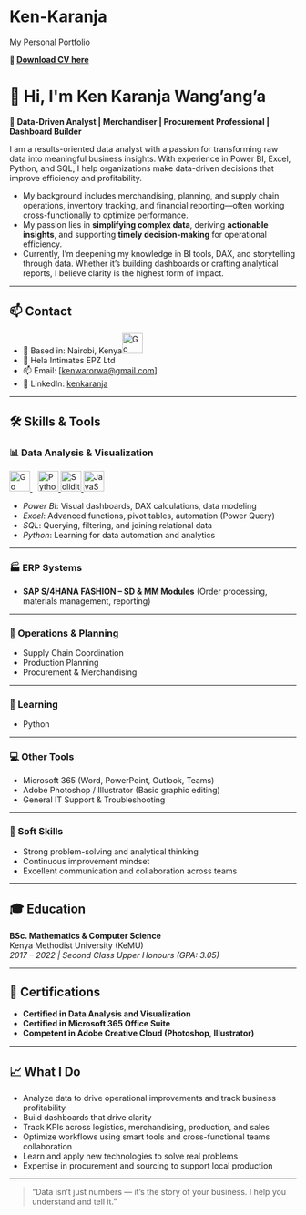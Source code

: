 # Ken-Karanja
My Personal Portfolio

 **📁 [Download CV here](Karanja-CV-06-aug-25.docx)**

# 👋 Hi, I'm Ken Karanja Wang’ang’a

🎯 **Data-Driven Analyst | Merchandiser | Procurement Professional | Dashboard Builder**

I am a results-oriented data analyst with a passion for transforming raw data into meaningful business insights. With experience in Power BI, Excel, Python, and SQL, I help organizations make data-driven decisions that improve efficiency and profitability.

- My background includes merchandising, planning, and supply chain operations, inventory tracking, and financial reporting—often working cross-functionally to optimize   performance.
- My passion lies in **simplifying complex data**, deriving **actionable insights**, and supporting **timely decision-making** for operational efficiency.
- Currently, I’m deepening my knowledge in BI tools, DAX, and storytelling through data. Whether it’s building dashboards or crafting analytical reports, I believe clarity is  the highest form of impact.

---

## 📫 Contact

- 📍  Based in: Nairobi, Kenya<img src="https://hatscripts.github.io/circle-flags/flags/ke.svg" width="36" height="36" alt="Go"/>
- 🏢 Hela Intimates EPZ Ltd
- 📫 Email: [kenwarorwa@gmail.com]
- 💼 LinkedIn: [kenkaranja](www.linkedin.com/in/ken-karanja-864108105)


---
## 🛠️ Skills & Tools

### 📊 Data Analysis & Visualization
<p align="left">
<a href="https://app.powerbi.com/" target="_blank" rel="noreferrer" style="margin-right: 10px">
<img src="https://github.com/microsoft/PowerBI-Icons/blob/main/SVG/Power-BI.svg" width="36" height="36" alt="Go"/>
</a>
<a href="https://www.microsoft.com/" target="_blank" rel="noreferrer">
<img src="https://github.com/sempostma/office365-icons/blob/master/svg/excel.svg" width="36" height="36" alt="Python"/>
</a>
<a href="https://python.org/" target="_blank" rel="noreferrer">
<img src="https://github.com/danielcranney/profileme-dev/blob/main/public/icons/skills/python.svg" width="36" height="36" alt="Solidity"/>
</a>
<a href="https://www.mysql.com/" target="_blank" rel="noreferrer">
<img src="https://www.svgrepo.com/show/303229/microsoft-sql-server-logo.svg" width="36" height="36" alt="JavaScript"/>
</a>
</p>

- *Power BI*: Visual dashboards, DAX calculations, data modeling  
- *Excel*: Advanced functions, pivot tables, automation (Power Query)  
- *SQL*: Querying, filtering, and joining relational data  
- *Python*: Learning for data automation and analytics

---

### 🏭 ERP Systems  
- **SAP S/4HANA FASHION – SD & MM Modules** (Order processing, materials management, reporting)

---

### 🔄 Operations & Planning  
- Supply Chain Coordination  
- Production Planning  
- Procurement & Merchandising  

---

### 🧠 Learning
- Python

---

### 💻 Other Tools  
- Microsoft 365 (Word, PowerPoint, Outlook, Teams)  
- Adobe Photoshop / Illustrator (Basic graphic editing)  
- General IT Support & Troubleshooting  

---

### 🤝 Soft Skills  
- Strong problem-solving and analytical thinking  
- Continuous improvement mindset  
- Excellent communication and collaboration across teams  

---

## 🎓 Education

**BSc. Mathematics & Computer Science**  
Kenya Methodist University (KeMU)  
*2017 – 2022 | Second Class Upper Honours (GPA: 3.05)*

---

## 📜 Certifications

- **Certified in Data Analysis and Visualization**
- **Certified in Microsoft 365 Office Suite**
- **Competent in Adobe Creative Cloud (Photoshop, Illustrator)**

---

## 📈 What I Do

- Analyze data to drive operational improvements and track business profitability
- Build dashboards that drive clarity  
- Track KPIs across logistics, merchandising, production, and sales  
- Optimize workflows using smart tools and cross-functional teams collaboration  
- Learn and apply new technologies to solve real problems
- Expertise in procurement and sourcing to support local production 

----

> “Data isn’t just numbers — it’s the story of your business. I help you understand and tell it.”

